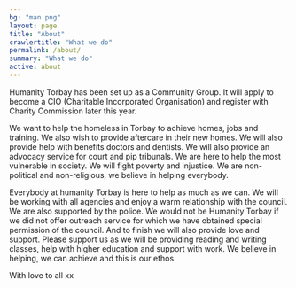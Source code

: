 ```yaml
---
bg: "man.png"
layout: page
title: "About"
crawlertitle: "What we do"
permalink: /about/
summary: "What we do"
active: about
---
```


Humanity Torbay has been set up as a Community Group. It will apply to become a CIO (Charitable Incorporated Organisation) and register with Charity Commission later this year.

We want to help the homeless in Torbay to achieve homes, jobs and training. We also wish to provide aftercare in their new homes. We will also provide help with benefits doctors and dentists. We will also provide an advocacy service for court and pip tribunals. We are here to help the most vulnerable in society. We will fight poverty and injustice. We are non-political and non-religious, we believe in helping everybody. 

Everybody at humanity Torbay is here to help as much as we can. We will be working with all agencies and enjoy a warm relationship with the council. We are also supported by the police. We would not be Humanity Torbay if we did not offer outreach service for which we have obtained special permission of the council. And to finish we will also provide love and support. Please support us as we will be providing reading and writing classes, help with higher education and support with work. We believe in helping, we can achieve and this is our ethos.

With love to all xx